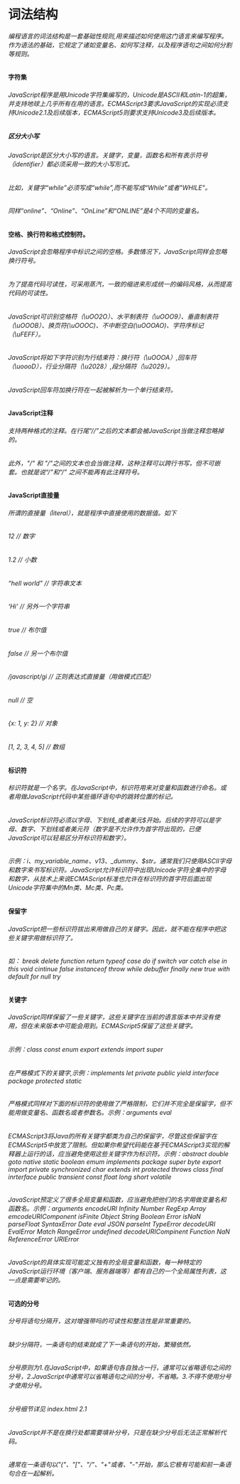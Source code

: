# 词法结构
###### 编程语言的词法结构是一套基础性规则,用来描述如何使用这门语言来编写程序。作为语法的基础，它规定了诸如变量名、如何写注释，以及程序语句之间如何分割等规则。

#### 字符集
###### JavaScript程序是用Unicode字符集编写的，Unicode是ASCII和Latin-1的超集，并支持地球上几乎所有在用的语言。ECMAScript3要求JavaScript的实现必须支持Unicode2.1及后续版本，ECMAScript5则要求支持Unicode3及后续版本。

##### 区分大小写
###### JavaScript是区分大小写的语言。关键字，变量，函数名和所有表示符号（identifier）都必须采用一致的大小写形式。
###### 比如，关键字“while”必须写成“while”,而不能写成“While”或者"WHILE"。
###### 同样“online”、“Online”、“OnLine”和“ONLINE”是4个不同的变量名。

#### 空格、换行符和格式控制符。
###### JavaScript会忽略程序中标识之间的空格。多数情况下，JavaScript同样会忽略换行符号。
###### 为了提高代码可读性，可采用蒸汽，一致的缩进来形成统一的编码风格，从而提高代码的可读性。
###### JavaScript可识别空格符（\uOO2O）、水平制表符（\uOOO9）、垂直制表符（\uOOOB）、换页符(\uOOOC)、不中断空白(\uOOOAO)、字符序标记（\uFEFF）。
###### JavaScript将如下字符识别为行结束符：换行符（\uOOOA）,回车符（\uoooD），行业分隔符（\u2028）,段分隔符（\u2029）。
###### JavaScript回车符加换行符在一起被解析为一个单行结束符。

#### JavaScript注释
###### 支持两种格式的注释。在行尾“//”之后的文本都会被JavaScript当做注释忽略掉的。
###### 此外，"/*" 和 "*/"之间的文本也会当做注释，这种注释可以跨行书写，但不可嵌套。也就是说“/*”和“*/” 之间不能再有此注释符号。

#### JavaScript直接量
###### 所谓的直接量（literal），就是程序中直接使用的数据值。如下
###### 12 				// 数字
###### 1.2 				// 小数
###### “hell world” 	// 字符串文本
###### ‘Hi’				// 另外一个字符串
###### true				// 布尔值
###### false			// 另一个布尔值
###### /javascript/gi	// 正则表达式直接量（用做模式匹配）
###### null				// 空
###### {x: 1, y: 2}     // 对象
###### [1, 2, 3, 4, 5]	// 数组

#### 标识符
###### 标识符就是一个名字。在JavaScript中，标识符用来对变量和函数进行命名。或者用做JavaScript代码中某些循环语句中的跳转位置的标记。
###### JavaScript标识符必须以字母、下划线_或者美元$开始。后续的字符可以是字母、数字、下划线或者美元符（数字是不允许作为首字符出现的，已便JavaScript可以轻易区分开标识符和数字）。
###### 示例：i、my_variable_name、v13、_dummy、$str。通常我们只使用ASCII字母和数字来书写标识符。JavaScript允许标识符中出现Unicode字符全集中的字母和数字，从技术上来说ECMAScript标准也允许在标识符的首字符后面出现Unicode字符集中的Mn类、Mc类、Pc类。

#### 保留字
###### JavaScript把一些标识符拔出来用做自己的关键字。因此，就不能在程序中把这些关键字用做标识符了。
###### 如： break delete function return typeof case do if switch var catch else in this void cintinue false instanceof throw while debuffer finally new true with default for null try

#### 关键字
###### JavaScript同样保留了一些关键字，这些关键字在当前的语言版本中并没有使用，但在未来版本中可能会用到。ECMAScript5保留了这些关键字。
###### 示例：class const enum export extends import super
###### 在严格模式下的关键字,示例：implements let private public yield interface package protected static
###### 严格模式同样对下面的标识符的使用做了严格限制，它们并不完全是保留字，但不能用做变量名、函数名或者参数名。示例：arguments eval
###### ECMAScript3将Java的所有关键字都类为自己的保留字，尽管这些保留字在ECMAScript5中放宽了限制。但如果你希望代码能在基于ECMAScript3实现的解释器上运行的话，应当避免使用这些关键字作为标识符。示例：abstract double goto native static boolean emum implements package super byte export import private synchronized char extends int protected throws class final inrterface public transient const float long short volatile
###### JavaScript预定义了很多全局变量和函数，应当避免把他们的名字用做变量名和函数名。示例：arguments encodeURI Infinity Number RegExp Array emcodeURIComponent isFinite Object String Boolean Error isNaN parseFloat SyntaxError Date eval JSON parseInt TypeError decodeURI EvalError Match RangeError undefined decodeURICompinent Function NaN ReferenceError URIError
###### JavaScript的具体实现可能定义独有的全局变量和函数，每一种特定的JavaScript运行环境（客户端、服务器端等）都有自己的一个全局属性列表，这一点是需要牢记的。

#### 可选的分号
###### 分号将语句分隔开，这对增强带吗的可读性和整洁性是非常重要的。
###### 缺少分隔符，一条语句的结束就成了下一条语句的开始，繁殖依然。
###### 分号原则为1.在JavaScript中，如果语句各自独占一行，通常可以省略语句之间的分号，2.JavaScript中通常可以省略语句之间的分号，不省略。3.不得不使用分号才使用分号。
###### 分号细节详见 index.html 2.1
###### JavaScript并不是在换行处都需要填补分号，只是在缺少分号后无法正常解析代码。
###### 通常在一条语句以"("、"["、"/"、"+"或者、"-"开始，那么它极有可能和前一条语句合在一起解析。


